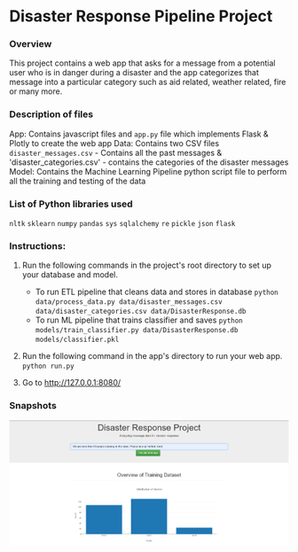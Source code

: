 # Disaster Response Pipeline Project

### Overview
This project contains a web app that asks for a message from a potential user who is in danger during a disaster and the app categorizes that message into a particular category such as aid related, weather related, fire or many more.

### Description of files
App: Contains javascript files and `app.py` file  which implements Flask & Plotly to create the web app
Data: Contains two CSV files `disaster_messages.csv` - Contains all the past messages & 'disaster_categories.csv' - contains the categories of the disaster messages
Model: Contains the Machine Learning Pipeline python script file to perform all the training and testing of the data

### List of Python libraries used
`nltk`
`sklearn`
`numpy`
`pandas`
`sys`
`sqlalchemy`
`re`
`pickle`
`json`
`flask`

### Instructions:
1. Run the following commands in the project's root directory to set up your database and model.

    - To run ETL pipeline that cleans data and stores in database
        `python data/process_data.py data/disaster_messages.csv data/disaster_categories.csv data/DisasterResponse.db`
    - To run ML pipeline that trains classifier and saves
        `python models/train_classifier.py data/DisasterResponse.db models/classifier.pkl`

2. Run the following command in the app's directory to run your web app.
    `python run.py`

3. Go to http://127.0.0.1:8080/ 

### Snapshots
<p align="center">
  <img src="./img/capture.png" alt="Web app" width="738">
</p>
